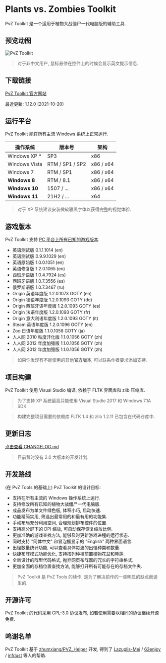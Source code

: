
# Plants vs. Zombies Toolkit

PvZ Toolkit 是一个适用于植物大战僵尸一代电脑版的辅助工具.

## 预览动图

![PvZ Toolkit](https://github.com/lmintlcx/pvztoolkit/raw/master/img/pvztoolkit.gif)

> 对于非中文用户, 鼠标悬停在控件上的时候会显示英文提示信息.

## 下载链接

[PvZ Toolkit 官方网站](https://pvz.lmintlcx.com/toolkit/)

最近更新: 1.12.0 (2021-10-20)

## 运行平台

PvZ Toolkit 能在所有主流 Windows 系统上正常运行.

| 操作系统       | 版本号          | 架构      |
| -------------- | --------------- | --------- |
| Windows XP \*  | SP3             | x86       |
| Windows Vista  | RTM / SP1 / SP2 | x86 / x64 |
| Windows 7      | RTM / SP1       | x86 / x64 |
| **Windows 8**  | RTM / 8.1       | x86 / x64 |
| **Windows 10** | 1507 / ...      | x86 / x64 |
| **Windows 11** | 21H2 / ...      | x64       |

> 对于 XP 系统建议安装微软雅黑字体以获得完整的视觉体验.

## 游戏版本

PvZ Toolkit 支持 [PC 平台上所有已知的游戏版本](https://pvz.lmintlcx.com/download/).

- 英语测试版 0.1.1.1014 (en)
- 英语测试版 0.9.9.1029 (en)
- 英语原始版 1.0.0.1051 (en)
- 英语修复版 1.2.0.1065 (en)
- 西班牙语版 1.0.4.7924 (es)
- 西班牙语版 1.0.7.3556 (es)
- 俄罗斯语版 1.0.7.3467 (ru)
- Origin 英语年度版 1.2.0.1073 GOTY (en)
- Origin 德语年度版 1.2.0.1093 GOTY (de)
- Origin 西班牙语年度版 1.2.0.1093 GOTY (es)
- Origin 法语年度版 1.2.0.1093 GOTY (fr)
- Origin 意大利语年度版 1.2.0.1093 GOTY (it)
- Steam 英语年度版 1.2.0.1096 GOTY (en)
- Zoo 日语年度版 1.1.0.1056 GOTY (ja)
- 人人网 2010 粘度汗化版 1.1.0.1056 GOTY (zh)
- 人人网 2012 年度加强版 1.1.0.1056 GOTY (zh)
- 人人网 2012 年度加强版 1.1.0.1056 GOTY (zh)

> 如果你发现有不能使用的其他**官方版本**, 可以联系作者要求添加支持.

## 项目构建

PvZ Toolkit 使用 Visual Studio 编译, 依赖于 FLTK 界面库和 zlib 压缩库.

> 为了支持 XP 系统最高只能使用 Visual Studio 2017 和 Windows 7.1A SDK.

> 构建完整项目需要的依赖库 FLTK 1.4 和 zlib 1.2.11 已包含在代码仓库中.

## 更新日志

[点击查看 CHANGELOG.md](https://github.com/lmintlcx/pvztoolkit/blob/master/CHANGELOG.md)

> 目前暂时没有 2.0 大版本的开发计划.

## 开发路线

(在 PvZ Tools 的基础上) PvZ Toolkit 的设计目标:

- 支持在所有主流的 Windows 操作系统上运行.
- 支持修改所有已知的植物大战僵尸一代电脑版.
- 成品发布为单文件绿色版, 体积小巧, 启动快速.
- 功能精简实用, 筛选出最常用的和最有用的功能集.
- 手动布局充分利用空间, 合理规划排布控件的位置.
- 支持高分屏下的 DPI 缩放, 可自动保存恢复缩放比例.
- 更加准确的游戏查找方法, 能够及时更新游戏进程的运行状态.
- 同时支持 "简体中文" 和冒泡框显示的 "English" 两种界面语言.
- 出怪数量统计功能, 可以查看具体每波的出怪种类和数量.
- 快捷布阵模式功能优化, 支持按列种植前置植物花盆和睡莲.
- 全新设计的阵型代码格式, 抛弃网页布阵器的冗长的字符串格式.
- 更加全面的存档位置查找方法, 能够打开所有可能存在的存档文件夹.

> PvZ Toolkit 是 PvZ Tools 的续作, 是为了解决前作的一些明显的缺点而诞生的.

## 开源许可

PvZ Toolkit 的代码采用 GPL-3.0 协议发布, 如若使用需要以相同的协议继续开源免费.

## 鸣谢名单

PvZ Toolkit 基于 [zhumxiang/PVZ_Helper](https://github.com/zhumxiang/PVZ_Helper) 开发, 得到了 [Lazuplis-Mei](https://github.com/Lazuplis-Mei) / [63enjoy](https://github.com/63enjoy) / [infdust](https://github.com/infdust) 等人的帮助.
